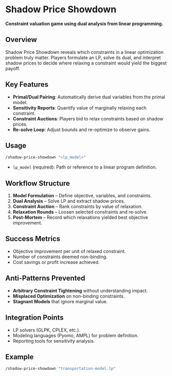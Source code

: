 # Shadow Price Showdown

**Constraint valuation game using dual analysis from linear programming.**

## Overview
Shadow Price Showdown reveals which constraints in a linear optimization problem truly matter. Players formulate an LP, solve its dual, and interpret shadow prices to decide where relaxing a constraint would yield the biggest payoff.

## Key Features
- **Primal/Dual Pairing**: Automatically derive dual variables from the primal model.
- **Sensitivity Reports**: Quantify value of marginally relaxing each constraint.
- **Constraint Auctions**: Players bid to relax constraints based on shadow prices.
- **Re-solve Loop**: Adjust bounds and re-optimize to observe gains.

## Usage
```bash
/shadow-price-showdown "<lp_model>"
```
- `lp_model` (required): Path or reference to a linear program definition.

## Workflow Structure
1. **Model Formulation** – Define objective, variables, and constraints.
2. **Dual Analysis** – Solve LP and extract shadow prices.
3. **Constraint Auction** – Rank constraints by value of relaxation.
4. **Relaxation Rounds** – Loosen selected constraints and re-solve.
5. **Post-Mortem** – Record which relaxations yielded best objective improvement.

## Success Metrics
- Objective improvement per unit of relaxed constraint.
- Number of constraints deemed non-binding.
- Cost savings or profit increase achieved.

## Anti-Patterns Prevented
- **Arbitrary Constraint Tightening** without understanding impact.
- **Misplaced Optimization** on non-binding constraints.
- **Stagnant Models** that ignore marginal value.

## Integration Points
- LP solvers (GLPK, CPLEX, etc.).
- Modeling languages (Pyomo, AMPL) for problem definition.
- Reporting tools for sensitivity analysis.

## Example
```bash
/shadow-price-showdown "transportation-model.lp"
```

